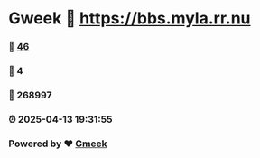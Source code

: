 # Gweek :link: https://bbs.myla.rr.nu 
### :page_facing_up: [46](https://bbs.myla.rr.nu/tag.html) 
### :speech_balloon: 4 
### :hibiscus: 268997 
### :alarm_clock: 2025-04-13 19:31:55 
### Powered by :heart: [Gmeek](https://github.com/Meekdai/Gmeek)
